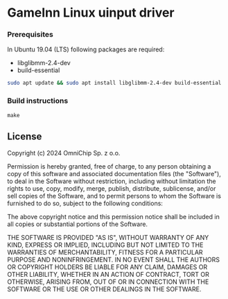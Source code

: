 # GameInn Linux uinput driver


### Prerequisites
In Ubuntu 19.04 (LTS) following packages are required:

- libglibmm-2.4-dev
- build-essential

```bash
sudo apt update && sudo apt install libglibmm-2.4-dev build-essential
```

### Build instructions

```
make
```

## License

Copyright (c) 2024 OmniChip Sp. z o.o.

Permission is hereby granted, free of charge, to any person obtaining a copy of this software and associated documentation files (the "Software"), to deal in the Software without restriction, including without limitation the rights to use, copy, modify, merge, publish, distribute, sublicense, and/or sell copies of the Software, and to permit persons to whom the Software is furnished to do so, subject to the following conditions:

The above copyright notice and this permission notice shall be included in all copies or substantial portions of the Software.

THE SOFTWARE IS PROVIDED "AS IS", WITHOUT WARRANTY OF ANY KIND, EXPRESS OR IMPLIED, INCLUDING BUT NOT LIMITED TO THE WARRANTIES OF MERCHANTABILITY, FITNESS FOR A PARTICULAR PURPOSE AND NONINFRINGEMENT. IN NO EVENT SHALL THE AUTHORS OR COPYRIGHT HOLDERS BE LIABLE FOR ANY CLAIM, DAMAGES OR OTHER LIABILITY, WHETHER IN AN ACTION OF CONTRACT, TORT OR OTHERWISE, ARISING FROM, OUT OF OR IN CONNECTION WITH THE SOFTWARE OR THE USE OR OTHER DEALINGS IN THE SOFTWARE.